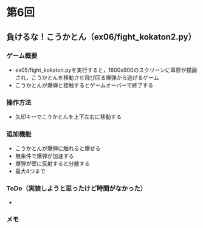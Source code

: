 # 第6回
## 負けるな！こうかとん（ex06/fight_kokaton2.py）
### ゲーム概要
- ex05/fight_kokaton.pyを実行すると，1600x900のスクリーンに草原が描画され，こうかとんを移動させ飛び回る爆弾から逃げるゲーム
- こうかとんが爆弾と接触するとゲームオーバーで終了する
### 操作方法
- 矢印キーでこうかとんを上下左右に移動する
### 追加機能
- こうかとんが爆弾に触れると爆ぜる
- 無条件で爆弾が加速する
- 爆弾が壁に反射すると分散する
- 最大4つまで
### ToDo（実装しようと思ったけど時間がなかった）
- 
### メモ